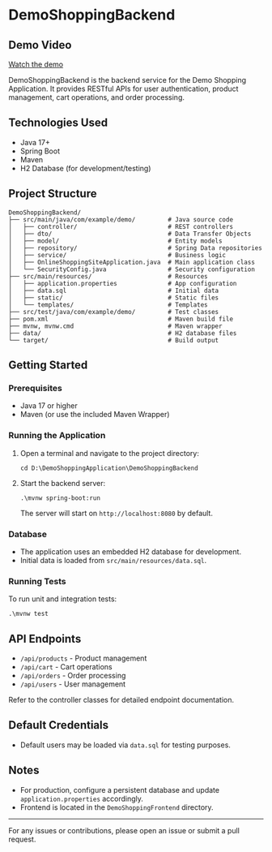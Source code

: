 # DemoShoppingBackend

## Demo Video
[Watch the demo](./demo.mp4)

DemoShoppingBackend is the backend service for the Demo Shopping Application. It provides RESTful APIs for user authentication, product management, cart operations, and order processing.

## Technologies Used
- Java 17+
- Spring Boot
- Maven
- H2 Database (for development/testing)

## Project Structure
```
DemoShoppingBackend/
├── src/main/java/com/example/demo/         # Java source code
│   ├── controller/                         # REST controllers
│   ├── dto/                                # Data Transfer Objects
│   ├── model/                              # Entity models
│   ├── repository/                         # Spring Data repositories
│   ├── service/                            # Business logic
│   ├── OnlineShoppingSiteApplication.java  # Main application class
│   └── SecurityConfig.java                 # Security configuration
├── src/main/resources/                     # Resources
│   ├── application.properties              # App configuration
│   ├── data.sql                            # Initial data
│   ├── static/                             # Static files
│   └── templates/                          # Templates
├── src/test/java/com/example/demo/         # Test classes
├── pom.xml                                 # Maven build file
├── mvnw, mvnw.cmd                          # Maven wrapper
├── data/                                   # H2 database files
└── target/                                 # Build output
```

## Getting Started

### Prerequisites
- Java 17 or higher
- Maven (or use the included Maven Wrapper)

### Running the Application
1. Open a terminal and navigate to the project directory:
   ```
   cd D:\DemoShoppingApplication\DemoShoppingBackend
   ```
2. Start the backend server:
   ```
   .\mvnw spring-boot:run
   ```
   The server will start on `http://localhost:8080` by default.

### Database
- The application uses an embedded H2 database for development.
- Initial data is loaded from `src/main/resources/data.sql`.

### Running Tests
To run unit and integration tests:
```
.\mvnw test
```

## API Endpoints
- `/api/products` - Product management
- `/api/cart` - Cart operations
- `/api/orders` - Order processing
- `/api/users` - User management

Refer to the controller classes for detailed endpoint documentation.

## Default Credentials
- Default users may be loaded via `data.sql` for testing purposes.

## Notes
- For production, configure a persistent database and update `application.properties` accordingly.
- Frontend is located in the `DemoShoppingFrontend` directory.

---

For any issues or contributions, please open an issue or submit a pull request.
